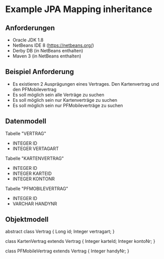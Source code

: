 # Example JPA Mapping inheritance

## Anforderungen

- Oracle JDK 1.8
- NetBeans IDE 8 (https://netbeans.org/)
- Derby DB (in NetBeans enthalten)
- Maven 3 (in NetBeans enthalten)


## Beispiel Anforderung

- Es existieren 2 Ausprägungen eines Vertrages. Den Kartenvertrag und den PFMobilevertrag
- Es soll möglich sein alle Verträge zu suchen
- Es soll möglich sein nur Kartenverträge zu suchen
- Es soll möglich sein nur PFMobileverträge zu suchen


## Datenmodell

Tabelle "VERTRAG"
- INTEGER ID
- INTEGER VERTAGART

Tabelle "KARTENVERTRAG"
- INTEGER ID
- INTEGER KARTEID
- INTEGER KONTONR

Tabelle "PFMOBILEVERTRAG"
- INTEGER ID
- VARCHAR HANDYNR


## Objektmodell

abstract class Vertrag {
    Long id;
    Integer vertragart;
}

class KartenVertrag extends Vertrag {
    Integer karteId;
    Integer kontoNr;
}

class PFMobileVertrag extends Vertrag {
    Integer handyNr;
}